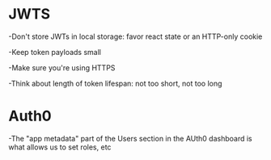 # JWTS

-Don't store JWTs in local storage: favor react state or an HTTP-only cookie

-Keep token payloads small

-Make sure you're using HTTPS

-Think about length of token lifespan: not too short, not too long

# Auth0

-The "app metadata" part of the Users section in the AUth0 dashboard is what allows us to set roles, etc